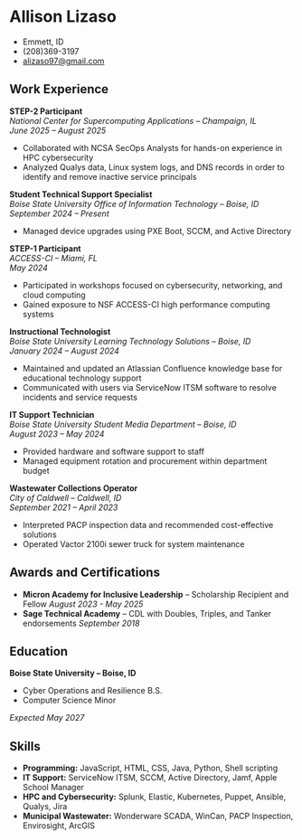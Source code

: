 <link rel="stylesheet" href="./style.css">

# Allison Lizaso

- Emmett, ID
- (208)369-3197
- [alizaso97@gmail.com](mailto:alizaso97@gmail.com)

## Work Experience

**STEP-2 Participant**  
*National Center for Supercomputing Applications – Champaign, IL*  
*June 2025 – August 2025*  
- Collaborated with NCSA SecOps Analysts for hands-on experience in HPC cybersecurity  
- Analyzed Qualys data, Linux system logs, and DNS records in order to identify and remove inactive service principals

**Student Technical Support Specialist**  
*Boise State University Office of Information Technology – Boise, ID*  
*September 2024 – Present*  
- Managed device upgrades using PXE Boot, SCCM, and Active Directory

**STEP-1 Participant**  
*ACCESS-CI – Miami, FL*  
*May 2024*  
- Participated in workshops focused on cybersecurity, networking, and cloud computing
- Gained exposure to NSF ACCESS-CI high performance computing systems

**Instructional Technologist**  
*Boise State University Learning Technology Solutions – Boise, ID*  
*January 2024 – August 2024*  
- Maintained and updated an Atlassian Confluence knowledge base for educational technology support  
- Communicated with users via ServiceNow ITSM software to resolve incidents and service requests

**IT Support Technician**  
*Boise State University Student Media Department – Boise, ID*  
*August 2023 – May 2024*  
- Provided hardware and software support to staff  
- Managed equipment rotation and procurement within department budget

**Wastewater Collections Operator**  
*City of Caldwell – Caldwell, ID*  
*September 2021 – April 2023*  
- Interpreted PACP inspection data and recommended cost-effective solutions  
- Operated Vactor 2100i sewer truck for system maintenance

## Awards and Certifications

- **Micron Academy for Inclusive Leadership** – Scholarship Recipient and Fellow *August 2023 - May 2025*  
- **Sage Technical Academy** – CDL with Doubles, Triples, and Tanker endorsements *September 2018*

## Education

**Boise State University – Boise, ID**  
- Cyber Operations and Resilience B.S. 
- Computer Science Minor

*Expected May 2027*

## Skills

- **Programming:** JavaScript, HTML, CSS, Java, Python, Shell scripting
- **IT Support:** ServiceNow ITSM, SCCM, Active Directory, Jamf, Apple School Manager  
- **HPC and Cybersecurity:** Splunk, Elastic, Kubernetes, Puppet, Ansible, Qualys, Jira
- **Municipal Wastewater:** Wonderware SCADA, WinCan, PACP Inspection, Envirosight, ArcGIS

